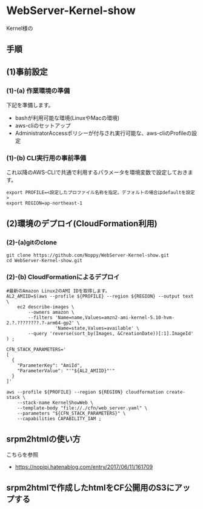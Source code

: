 # WebServer-Kernel-show
Kernel様の



## 手順
## (1)事前設定
### (1)-(a) 作業環境の準備
下記を準備します。
* bashが利用可能な環境(LinuxやMacの環境)
* aws-cliのセットアップ
* AdministratorAccessポリシーが付与され実行可能な、aws-cliのProfileの設定
### (1)-(b) CLI実行用の事前準備
これ以降のAWS-CLIで共通で利用するパラメータを環境変数で設定しておきます。
```shell
export PROFILE=<設定したプロファイル名称を指定。デフォルトの場合はdefaultを設定>
export REGION=ap-northeast-1
```
## (2)環境のデプロイ(CloudFormation利用)
### (2)-(a)gitのclone
```shell
git clone https://github.com/Noppy/WebServer-Kernel-show.git
cd WebServer-Kernel-show.git
```

### (2)-(b) CloudFormationによるデプロイ
```shell
#最新のAmazon Linux2のAMI IDを取得します。
AL2_AMIID=$(aws --profile ${PROFILE} --region ${REGION} --output text \
    ec2 describe-images \
        --owners amazon \
        --filters 'Name=name,Values=amzn2-ami-kernel-5.10-hvm-2.?.????????.?-arm64-gp2' \
                  'Name=state,Values=available' \
        --query 'reverse(sort_by(Images, &CreationDate))[:1].ImageId' ) ;

CFN_STACK_PARAMETERS='
[
  {
    "ParameterKey": "AmiId",
    "ParameterValue": "'"${AL2_AMIID}"'"
  }
]'

aws --profile ${PROFILE} --region ${REGION} cloudformation create-stack \
    --stack-name KernelShowWeb \
    --template-body "file://./cfn/web_server.yaml" \
    --parameters "${CFN_STACK_PARAMETERS}" \
    --capabilities CAPABILITY_IAM ;
```

## srpm2htmlの使い方
こちらを参照
- https://nopipi.hatenablog.com/entry/2017/06/11/161709

## srpm2htmlで作成したhtmlをCF公開用のS3にアップする
